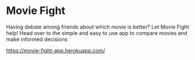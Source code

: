 # Movie Fight

Having debate among friends about which movie is better?
Let Movie Fight help! Head over to the simple and easy to use app to compare movies and make informed decisions

https://movie-fight-app.herokuapp.com/
